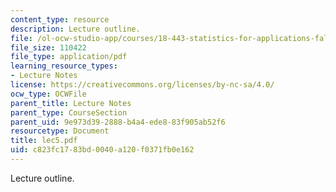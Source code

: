 ```yaml
---
content_type: resource
description: Lecture outline.
file: /ol-ocw-studio-app/courses/18-443-statistics-for-applications-fall-2003/c823fc1783bd0040a120f0371fb0e162_lec5.pdf
file_size: 110422
file_type: application/pdf
learning_resource_types:
- Lecture Notes
license: https://creativecommons.org/licenses/by-nc-sa/4.0/
ocw_type: OCWFile
parent_title: Lecture Notes
parent_type: CourseSection
parent_uid: 9e973d39-2888-b4a4-ede8-83f905ab52f6
resourcetype: Document
title: lec5.pdf
uid: c823fc17-83bd-0040-a120-f0371fb0e162
---
```

Lecture outline.